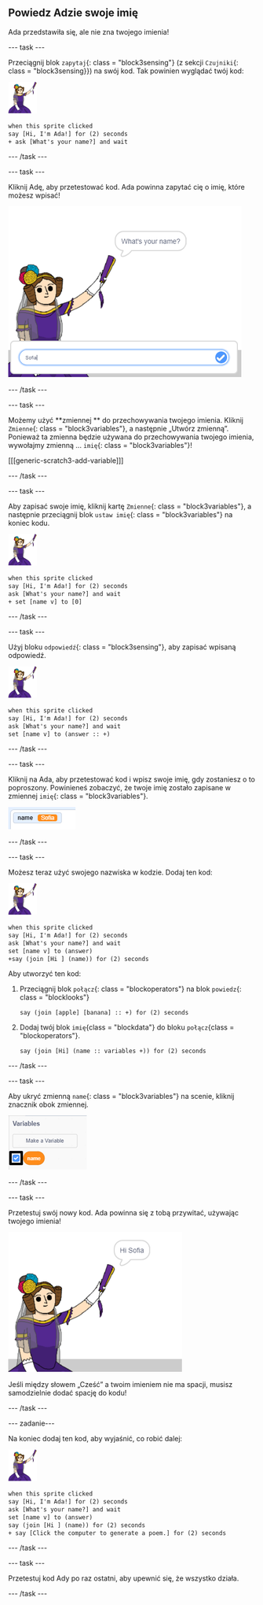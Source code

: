 ## Powiedz Adzie swoje imię

Ada przedstawiła się, ale nie zna twojego imienia!

\--- task \---

Przeciągnij blok `zapytaj`{: class = "block3sensing"} (z sekcji `Czujniki`{: class = "block3sensing}}) na swój kod. Tak powinien wyglądać twój kod:

![duszek ady](images/ada-sprite.png)

```blocks3
when this sprite clicked
say [Hi, I'm Ada!] for (2) seconds
+ ask [What's your name?] and wait
```

\--- /task \---

\--- task \---

Kliknij Adę, aby przetestować kod. Ada powinna zapytać cię o imię, które możesz wpisać!

![duszek ady pyta, jak masz na imię](images/poetry-input.png)

\--- /task \---

\--- task \---

Możemy użyć **zmiennej ** do przechowywania twojego imienia. Kliknij `Zmienne`{: class = "block3variables"}, a następnie „Utwórz zmienną”. Ponieważ ta zmienna będzie używana do przechowywania twojego imienia, wywołajmy zmienną ... `imię`{: class = "block3variables"}!

[[[generic-scratch3-add-variable]]]

\--- /task \---

\--- task \---

Aby zapisać swoje imię, kliknij kartę `Zmienne`{: class = "block3variables"}, a następnie przeciągnij blok `ustaw imię`{: class = "block3variables"} na koniec kodu.

![duszek ady](images/ada-sprite.png)

```blocks3
when this sprite clicked
say [Hi, I'm Ada!] for (2) seconds
ask [What's your name?] and wait
+ set [name v] to [0]
```

\--- /task \---

\--- task \---

Użyj bloku `odpowiedź`{: class = "block3sensing"}, aby zapisać wpisaną odpowiedź.

![duszek ady](images/ada-sprite.png)

```blocks3
when this sprite clicked
say [Hi, I'm Ada!] for (2) seconds
ask [What's your name?] and wait
set [name v] to (answer :: +)
```

\--- /task \---

\--- task \---

Kliknij na Ada, aby przetestować kod i wpisz swoje imię, gdy zostaniesz o to poproszony. Powinieneś zobaczyć, że twoje imię zostało zapisane w zmiennej `imię`{: class = "block3variables"}.

![zrzut ekranu](images/poetry-name-test.png)

\--- /task \---

\--- task \---

Możesz teraz użyć swojego nazwiska w kodzie. Dodaj ten kod:

![duszek ady](images/ada-sprite.png)

```blocks3
when this sprite clicked
say [Hi, I'm Ada!] for (2) seconds
ask [What's your name?] and wait
set [name v] to (answer)
+say (join [Hi ] (name)) for (2) seconds 
```

Aby utworzyć ten kod:

1. Przeciągnij blok `połącz`{: class = "blockoperators"} na blok `powiedz`{: class = "blocklooks"}
    
    ```blocks3
    say (join [apple] [banana] :: +) for (2) seconds
    ```

2. Dodaj twój blok `imię`{class = "blockdata"} do bloku `połącz`{class = "blockoperators"}.
    
    ```blocks3
    say (join [Hi] (name :: variables +)) for (2) seconds
    ```

\--- /task \---

\--- task \---

Aby ukryć zmienną `name`{: class = "block3variables"} na scenie, kliknij znacznik obok zmiennej.

![zaznacz zmienną imię](images/poetry-tick-annotated.png)

\--- /task \---

\--- task \---

Przetestuj swój nowy kod. Ada powinna się z tobą przywitać, używając twojego imienia!

![zrzut ekranu](images/poetry-name-test2.png)

Jeśli między słowem „Cześć” a twoim imieniem nie ma spacji, musisz samodzielnie dodać spację do kodu!

\--- /task \---

\--- zadanie\---

Na koniec dodaj ten kod, aby wyjaśnić, co robić dalej:

![duszek ady](images/ada-sprite.png)

```blocks3
when this sprite clicked
say [Hi, I'm Ada!] for (2) seconds
ask [What's your name?] and wait
set [name v] to (answer)
say (join [Hi ] (name)) for (2) seconds 
+ say [Click the computer to generate a poem.] for (2) seconds 
```

\--- /task \---

\--- task \---

Przetestuj kod Ady po raz ostatni, aby upewnić się, że wszystko działa.

\--- /task \---
